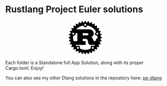 # Rustlang Project Euler solutions

<p align="center"><img src="logo.png"></p>

Each folder is a Standalone full App Solution, along with its proper Cargo.toml. Enjoy!

You can also see my other Dlang solutions in the repository here: [pe-dlang]() 
